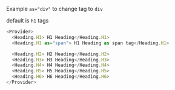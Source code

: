 Example `as="div"` to change tag to `div`

default is `h1` tags

```js
<Provider>
  <Heading.H1> H1 Heading</Heading.H1>
  <Heading.H1 as="span"> H1 Heading as span tag</Heading.H1>

  <Heading.H2> H2 Heading</Heading.H2>
  <Heading.H3> H3 Heading</Heading.H3>
  <Heading.H4> H4 Heading</Heading.H4>
  <Heading.H5> H5 Heading</Heading.H5>
  <Heading.H6> H6 Heading</Heading.H6>
</Provider>
```
